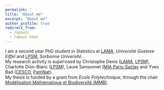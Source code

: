 ```yaml
---
permalink: /
title: "About me"
excerpt: "About me"
author_profile: true
redirect_from: 
  - /about/
  - /about.html
---
```


I am a second year PhD student in Statistics at [LAMA](https://lama.u-pem.fr/), *Université Gustave Eiffel* and [LPSM](https://www.lpsm.paris/), *Sorbonne Université*. \
My research activity is supervised by Christophe Denis ([LAMA](https://lama.u-pem.fr/), [LPSM](https://www.lpsm.paris/)), Charlotte Dion-Blanc ([LPSM](https://www.lpsm.paris/)), Laure Sansonnet ([MIA Paris-Saclay](https://mia-ps.inrae.fr/) and Yves Bad ([CESCO](https://cesco.mnhn.fr/fr), [PatriNat](https://www.patrinat.fr/fr)). \
My thesis is funded by a grant from *Ecole Polytechnique*, through the chair [Modélisation Mathématique et Biodiversité (MMB)](http://www.cmap.polytechnique.fr/chaire-mmb/index.html).
